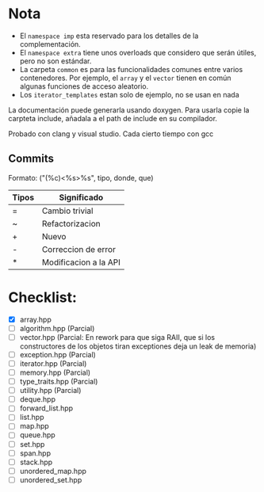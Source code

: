 Nota
====

* El `namespace imp` esta reservado para los detalles de la complementación.
* El `namespace extra` tiene unos overloads que considero que serán útiles, pero
  no son estándar.
* La carpeta `common` es para las funcionalidades comunes entre varios
  contenedores. Por ejemplo, el `array` y el `vector` tienen en común algunas
  funciones de acceso aleatorio.
* Los `iterator_templates` estan solo de ejemplo, no se usan en nada

La documentación puede generarla usando doxygen. Para usarla copie la carpteta
include, añadala a el path de include en su compilador.

Probado con clang y visual studio. Cada cierto tiempo con gcc

Commits
-------

Formato: ("(%c)<%s>%s", tipo, donde, que)

| Tipos | Significado           |
|-------|-----------------------|
| =     | Cambio trivial        |
| ~     | Refactorizacion       |
| +     | Nuevo                 |
| -     | Correccion de error   |
| *     | Modificacion a la API |

Checklist:
==========

* [X] array.hpp
* [ ] algorithm.hpp (Parcial)
* [ ] vector.hpp (Parcial: En rework para que siga RAII, que si los
  constructores de los objetos tiran exceptiones deja un leak de memoria)
* [ ] exception.hpp (Parcial)
* [ ] iterator.hpp (Parcial)
* [ ] memory.hpp (Parcial)
* [ ] type_traits.hpp (Parcial)
* [ ] utility.hpp (Parcial)
* [ ] deque.hpp
* [ ] forward_list.hpp
* [ ] list.hpp
* [ ] map.hpp
* [ ] queue.hpp
* [ ] set.hpp
* [ ] span.hpp
* [ ] stack.hpp
* [ ] unordered_map.hpp
* [ ] unordered_set.hpp
